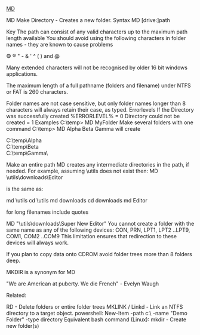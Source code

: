 [MD](http://ss64.com/nt/md.html)

MD
Make Directory - Creates a new folder. 
Syntax
      MD [drive:]path

Key
   The path can consist of any valid characters up to the maximum path length available
You should avoid using the following characters in folder names - they are known to cause problems

© ® " - & ' ^ ( ) and @

Many extended characters will not be recognised by older 16 bit windows applications.

The maximum length of a full pathname (folders and filename) under NTFS or FAT is 260 characters. 

Folder names are not case sensitive, but only folder names longer than 8 characters will always retain their case, as typed.
Errorlevels
If the Directory was successfully created %ERRORLEVEL% = 0
Directory could not be created = 1
Examples
C:\temp> MD MyFolder
Make several folders with one command
C:\temp> MD Alpha Beta Gamma
will create

C:\temp\Alpha\
C:\temp\Beta\
C:\temp\Gamma\ 

Make an entire path 
MD creates any intermediate directories in the path, if needed. 
For example, assuming \utils does not exist then: 
MD \utils\downloads\Editor 
   
   is the same as: 
   
   md \utils 
   cd \utils 
   md downloads 
   cd downloads 
   md Editor 

for long filenames include quotes

MD "\utils\downloads\Super New Editor" 
You cannot create a folder with the same name as any of the following devices:
CON, PRN, LPT1, LPT2 ..LPT9, COM1, COM2 ..COM9
This limitation ensures that redirection to these devices will always work.

If you plan to copy data onto CDROM avoid folder trees more than 8 folders deep.

MKDIR is a synonym for MD 

"We are American at puberty. We die French" - Evelyn Waugh 

Related:

RD - Delete folders or entire folder trees
MKLINK / Linkd - Link an NTFS directory to a target object.
powershell: New-Item -path c:\ -name "Demo Folder" -type directory
Equivalent bash command (Linux): mkdir - Create new folder(s)